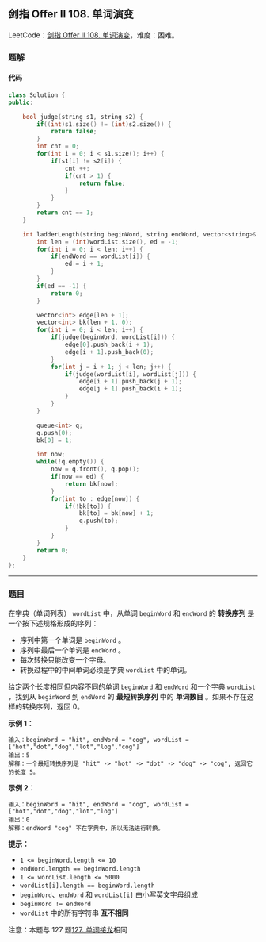 ## 剑指 Offer II 108. 单词演变

LeetCode：[剑指 Offer II 108. 单词演变](https://leetcode.cn/problems/om3reC/)，难度：困难。

### 题解

#### 代码

```c++
class Solution {
public:

    bool judge(string s1, string s2) {
        if((int)s1.size() != (int)s2.size()) {
            return false;
        }
        int cnt = 0;
        for(int i = 0; i < s1.size(); i++) {
            if(s1[i] != s2[i]) {
                cnt ++;
                if(cnt > 1) {
                    return false;
                }
            }
        }
        return cnt == 1;
    }

    int ladderLength(string beginWord, string endWord, vector<string>& wordList) {
        int len = (int)wordList.size(), ed = -1;
        for(int i = 0; i < len; i++) {
            if(endWord == wordList[i]) {
                ed = i + 1;
            }
        }
        if(ed == -1) {
            return 0;
        }

        vector<int> edge[len + 1];
        vector<int> bk(len + 1, 0);
        for(int i = 0; i < len; i++) {
            if(judge(beginWord, wordList[i])) {
                edge[0].push_back(i + 1);
                edge[i + 1].push_back(0);
            }
            for(int j = i + 1; j < len; j++) {
                if(judge(wordList[i], wordList[j])) {
                    edge[i + 1].push_back(j + 1);
                    edge[j + 1].push_back(i + 1);
                }
            }
        }

        queue<int> q;
        q.push(0);
        bk[0] = 1;

        int now;
        while(!q.empty()) {
            now = q.front(), q.pop();
            if(now == ed) {
                return bk[now];
            }
            for(int to : edge[now]) {
                if(!bk[to]) {
                    bk[to] = bk[now] + 1;
                    q.push(to);
                }
            }
        }
        return 0;
    }
};
```



---



### 题目

在字典（单词列表） `wordList` 中，从单词 `beginWord` 和 `endWord` 的 **转换序列** 是一个按下述规格形成的序列：

- 序列中第一个单词是 `beginWord` 。
- 序列中最后一个单词是 `endWord` 。
- 每次转换只能改变一个字母。
- 转换过程中的中间单词必须是字典 `wordList` 中的单词。

给定两个长度相同但内容不同的单词 `beginWord` 和 `endWord` 和一个字典 `wordList` ，找到从 `beginWord` 到 `endWord` 的 **最短转换序列** 中的 **单词数目** 。如果不存在这样的转换序列，返回 0。

 

**示例 1：**

```
输入：beginWord = "hit", endWord = "cog", wordList = ["hot","dot","dog","lot","log","cog"]
输出：5
解释：一个最短转换序列是 "hit" -> "hot" -> "dot" -> "dog" -> "cog", 返回它的长度 5。
```

**示例 2：**

```
输入：beginWord = "hit", endWord = "cog", wordList = ["hot","dot","dog","lot","log"]
输出：0
解释：endWord "cog" 不在字典中，所以无法进行转换。
```

 

**提示：**

- `1 <= beginWord.length <= 10`
- `endWord.length == beginWord.length`
- `1 <= wordList.length <= 5000`
- `wordList[i].length == beginWord.length`
- `beginWord`、`endWord` 和 `wordList[i]` 由小写英文字母组成
- `beginWord != endWord`
- `wordList` 中的所有字符串 **互不相同**

 

注意：本题与 127 题[127. 单词接龙](https://leetcode-cn.com/problems/word-ladder/)相同


